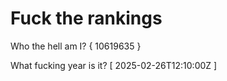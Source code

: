 # Fuck the rankings

Who the hell am I?
{ 10619635 }

What fucking year is it?
[ 2025-02-26T12:10:00Z ]

